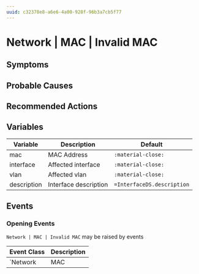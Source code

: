 ```yaml
---
uuid: c32378e8-a6e6-4a00-928f-96b3a7cb5f77
---
```

# Network | MAC | Invalid MAC

## Symptoms

## Probable Causes

## Recommended Actions

## Variables

Variable | Description | Default
--- | --- | ---
mac | MAC Address | `:material-close:`
interface | Affected interface | `:material-close:`
vlan | Affected vlan | `:material-close:`
description | Interface description | `=InterfaceDS.description`

## Events

### Opening Events
`Network | MAC | Invalid MAC` may be raised by events

Event Class | Description
--- | ---
`Network | MAC | Invalid MAC` | dispose
